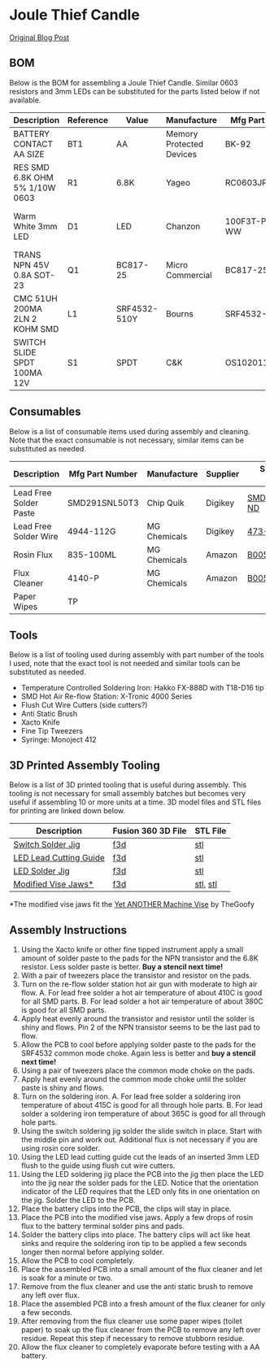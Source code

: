 # Joule Thief Candle
[Original Blog Post](https://samueldperry.com/2016/12/18/single-led-candle-joule-thief/)

## BOM
Below is the BOM for assembling a Joule Thief Candle. Similar 0603 resistors and 3mm LEDs can be substituted for the parts listed below if not available.

|Description                   |Reference|Value       |Manufacture             |Mfg Part Number|Supplier|Supplier Part Number                                                                                             |
|------------------------------|---------|------------|------------------------|---------------|--------|-----------------------------------------------------------------------------------------------------------------|
|BATTERY CONTACT AA SIZE       |BT1      |AA          |Memory Protected Devices|BK-92          |Digikey |[BK-92-ND](https://www.digikey.com/products/en?keywords=BK-92-ND)                                                |
|RES SMD 6.8K OHM 5% 1/10W 0603|R1       |6.8K        |Yageo                   |RC0603JR-076K8L|Digikey |[311-6.8KGRTR-ND](https://www.digikey.com/products/en?keywords=311-6.8KGRTR-ND)                                  |
|Warm White 3mm LED            |D1       |LED         |Chanzon                 |100F3T-PT-WH-WW|Amazon  |[B01BTYHOLS]  (https://www.amazon.com/Transparent-Lighting-Electronics-Components-Emitting/dp/B01BTYHOLS)        |
|TRANS NPN 45V 0.8A SOT-23     |Q1       |BC817-25    |Micro Commercial        |BC817-25-TP    |Digikey |[BC817-25-TPMSCT-ND](https://www.digikey.com/products/en?keywords=BC817-25-TPMSCT-ND)                            |
|CMC 51UH 200MA 2LN 2 KOHM SMD |L1       |SRF4532-510Y|Bourns                  |SRF4532-510Y   |Digikey |[SRF4532-510YCT-ND](https://www.digikey.com/product-detail/en/bourns-inc/SRF4532-510Y/SRF4532-510YCT-ND/3679940) |
|SWITCH SLIDE SPDT 100MA 12V   |S1       |SPDT        |C&K                     |OS102011MA1QN1 |Digikey |[CKN9559-ND](https://www.digikey.com/products/en?keywords=CKN9559-ND)                                            |

## Consumables
Below is a list of consumable items used during assembly and cleaning. Note that the exact consumable is not necessary, similar items can be substituted as needed.

|Description            |Mfg Part Number |Manufacture |Supplier |Supplier Part Number                                                                                                                                                       |
|-----------------------|----------------|------------|---------|---------------------------------------------------------------------------------------------------------------------------------------------------------------------------|
|Lead Free Solder Paste |SMD291SNL50T3   |Chip Quik   |Digikey  |[SMD291SNL50T3-ND](https://www.digikey.com/products/en?keywords=SMD291SNL50T3-ND)                                                                                          |
|Lead Free Solder Wire  |4944-112G       |MG Chemicals|Digikey  |[473-1251-ND](https://www.digikey.com/products/en?keywords=473-1251-ND)                                                                                                    |
|Rosin Flux             |835-100ML       |MG Chemicals|Amazon   |[B005DNR01Q](https://www.amazon.com/MG-Chemicals-Corrosive-Conductive-residue/dp/B005DNR01Q/ref=sr_1_1?s=industrial&ie=UTF8&qid=1509815006&sr=1-1&keywords=835-100ML&th=1) |
|Flux Cleaner           |4140-P          |MG Chemicals|Amazon   |[B005T8KKJY](https://www.amazon.com/MG-Chemicals-Remover-Boards-Liquid/dp/B005T8KKJY/ref=cm_cr_arp_d_product_top?ie=UTF8)                                                  |
|Paper Wipes 			|TP				 |			  |			|                                                                                                                                                                           |

## Tools
Below is a list of tooling used during assembly with part number of the tools I used, note that the exact tool is not needed and similar tools can be substituted as needed.
* Temperature Controlled Soldering Iron: Hakko FX-888D with T18-D16 tip
* SMD Hot Air Re-flow Station: X-Tronic 4000 Series
* Flush Cut Wire Cutters (side cutters?)
* Anti Static Brush
* Xacto Knife
* Fine Tip Tweezers
* Syringe: Monoject 412

## 3D Printed Assembly Tooling
Below is a list of 3D printed tooling that is useful during assembly. This tooling is not necessary for small assembly batches but becomes very useful if assembling 10 or more units at a time. 
3D model files and STL files for printing are linked down below.

|Description|Fusion 360 3D File|STL File|
|-----------|-------|--------|
|[Switch Solder Jig](assembly/3d_printed_tooling/images/switch_solder_jig.png)|[f3d](assembly/3d_printed_tooling/fusion_360/switch_solder_jig.f3d)|[stl](assembly/3d_printed_tooling/stl/switch_solder_jig.stl)|
|[LED Lead Cutting Guide](assembly/3d_printed_tooling/images/led_lead_cutting_guide.png)|[f3d](assembly/3d_printed_tooling/fusion_360/led_lead_cutting_guide.f3d)|[stl](assembly/3d_printed_tooling/stl/led_lead_cutting_guide.stl)|
|[LED Solder Jig](assembly/3d_printed_tooling/images/led_solder_jig.png)|[f3d](assembly/3d_printed_tooling/fusion_360/led_solder_jig.f3d)|[stl](assembly/3d_printed_tooling/stl/led_solder_jig.stl)|
|[Modified Vise Jaws\*](assembly/3d_printed_tooling/images/modified_vise_jaws.png)|[f3d](assembly/3d_printed_tooling/fusion_360/vise_jaws.f3d)|[stl](assembly/3d_printed_tooling/stl/modified_sliding_jaw_plate.stl), [stl](assembly/3d_printed_tooling/stl/modified_base_jaw_plate.stl)|

\*The modified vise jaws fit the [Yet ANOTHER Machine Vise](https://www.thingiverse.com/thing:2064269) by TheGoofy

## Assembly Instructions
1. Using the Xacto knife or other fine tipped instrument apply a small amount of solder paste to the pads for the NPN transistor and the 6.8K resistor. Less solder paste is better. **Buy a stencil next time!**
2. With a pair of tweezers place the transistor and resistor on the pads.
3. Turn on the re-flow solder station hot air gun with moderate to high air flow.
	A. For lead free solder a hot air temperature of about 410C is good for all SMD parts.
	B. For lead solder a hot air temperature of about 380C is good for all SMD parts.
4. Apply heat evenly around the transistor and resistor until the solder is shiny and flows. Pin 2 of the NPN transistor seems to be the last pad to flow.
5. Allow the PCB to cool before applying solder paste to the pads for the SRF4532 common mode choke. Again less is better and **buy a stencil next time!**
6. Using a pair of tweezers place the common mode choke on the pads.
7. Apply heat evenly around the common mode choke until the solder paste is shiny and flows.
8. Turn on the soldering iron.
	A. For lead free solder a soldering iron temperature of about 415C is good for all through hole parts.
	B. For lead solder a soldering iron temperature of about 365C is good for all through hole parts.
9. Using the switch soldering jig solder the slide switch in place. Start with the middle pin and work out. Additional flux is not necessary if you are using rosin core solder.
10. Using the LED lead cutting guide cut the leads of an inserted 3mm LED flush to the guide using flush cut wire cutters.
11. Using the LED soldering jig place the PCB into the jig then place the LED into the jig near the solder pads for the LED. Notice that the orientation indicator of the LED requires that the LED only fits in one orientation on the jig. Solder the LED to the PCB.
12. Place the battery clips into the PCB, the clips will stay in place.
13. Place the PCB into the modified vise jaws. Apply a few drops of rosin flux to the battery terminal solder pins and pads.
14. Solder the battery clips into place. The battery clips will act like heat sinks and require the soldering iron tip to be applied a few seconds longer then normal before applying solder.
15. Allow the PCB to cool completely.
16. Place the assembled PCB into a small amount of the flux cleaner and let is soak for a minute or two.
17. Remove from the flux cleaner and use the anti static brush to remove any left over flux.
18. Place the assembled PCB into a fresh amount of the flux cleaner for only a few seconds.
19. After removing from the flux cleaner use some paper wipes (toilet paper) to soak up the flux cleaner from the PCB to remove any left over residue. Repeat this step if necessary to remove stubborn residue.
20. Allow the flux cleaner to completely evaporate before testing with a AA battery.